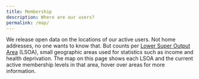 ```yaml
---
title: Membership
description: Where are our users?
permalink: /map/
---
```


We release open data on the locations of our active users. Not home addresses, no one wants to know that. But counts per [Lower Super Output Area](https://www.ons.gov.uk/methodology/geography/ukgeographies/censusgeography#super-output-area-soa) (LSOA), small geographic areas used for statistics such as income and health deprivation. The map on this page shows each LSOA and the current active membership levels in that area, hover over areas for more information.

<div id="map"></div>
